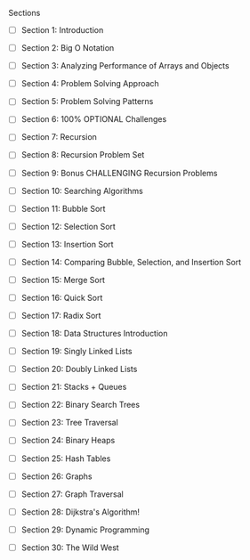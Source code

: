 Sections

- [ ] Section 1: Introduction
- [ ] Section 2: Big O Notation
- [ ] Section 3: Analyzing Performance of Arrays and Objects
- [ ] Section 4: Problem Solving Approach
- [ ] Section 5: Problem Solving Patterns
- [ ] Section 6: 100% OPTIONAL Challenges
- [ ] Section 7: Recursion
- [ ] Section 8: Recursion Problem Set
- [ ] Section 9: Bonus CHALLENGING Recursion Problems
- [ ] Section 10: Searching Algorithms
- [ ] Section 11: Bubble Sort
- [ ] Section 12: Selection Sort
- [ ] Section 13: Insertion Sort
- [ ] Section 14: Comparing Bubble, Selection, and Insertion Sort
- [ ] Section 15: Merge Sort
- [ ] Section 16: Quick Sort
- [ ] Section 17: Radix Sort
- [ ] Section 18: Data Structures Introduction
- [ ] Section 19: Singly Linked Lists
- [ ] Section 20: Doubly Linked Lists
- [ ] Section 21: Stacks + Queues
- [ ] Section 22: Binary Search Trees
- [ ] Section 23: Tree Traversal
- [ ] Section 24: Binary Heaps
- [ ] Section 25: Hash Tables
- [ ] Section 26: Graphs
- [ ] Section 27: Graph Traversal
- [ ] Section 28: Dijkstra's Algorithm!
- [ ] Section 29: Dynamic Programming
- [ ] Section 30: The Wild West


